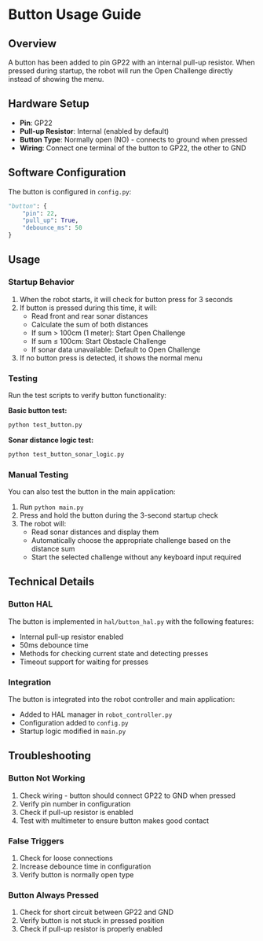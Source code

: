 # Button Usage Guide

## Overview
A button has been added to pin GP22 with an internal pull-up resistor. When pressed during startup, the robot will run the Open Challenge directly instead of showing the menu.

## Hardware Setup
- **Pin**: GP22
- **Pull-up Resistor**: Internal (enabled by default)
- **Button Type**: Normally open (NO) - connects to ground when pressed
- **Wiring**: Connect one terminal of the button to GP22, the other to GND

## Software Configuration
The button is configured in `config.py`:
```python
"button": {
    "pin": 22,
    "pull_up": True,
    "debounce_ms": 50
}
```

## Usage

### Startup Behavior
1. When the robot starts, it will check for button press for 3 seconds
2. If button is pressed during this time, it will:
   - Read front and rear sonar distances
   - Calculate the sum of both distances
   - If sum > 100cm (1 meter): Start Open Challenge
   - If sum ≤ 100cm: Start Obstacle Challenge
   - If sonar data unavailable: Default to Open Challenge
3. If no button press is detected, it shows the normal menu

### Testing
Run the test scripts to verify button functionality:

**Basic button test:**
```bash
python test_button.py
```

**Sonar distance logic test:**
```bash
python test_button_sonar_logic.py
```

### Manual Testing
You can also test the button in the main application:
1. Run `python main.py`
2. Press and hold the button during the 3-second startup check
3. The robot will:
   - Read sonar distances and display them
   - Automatically choose the appropriate challenge based on the distance sum
   - Start the selected challenge without any keyboard input required

## Technical Details

### Button HAL
The button is implemented in `hal/button_hal.py` with the following features:
- Internal pull-up resistor enabled
- 50ms debounce time
- Methods for checking current state and detecting presses
- Timeout support for waiting for presses

### Integration
The button is integrated into the robot controller and main application:
- Added to HAL manager in `robot_controller.py`
- Configuration added to `config.py`
- Startup logic modified in `main.py`

## Troubleshooting

### Button Not Working
1. Check wiring - button should connect GP22 to GND when pressed
2. Verify pin number in configuration
3. Check if pull-up resistor is enabled
4. Test with multimeter to ensure button makes good contact

### False Triggers
1. Check for loose connections
2. Increase debounce time in configuration
3. Verify button is normally open type

### Button Always Pressed
1. Check for short circuit between GP22 and GND
2. Verify button is not stuck in pressed position
3. Check if pull-up resistor is properly enabled

